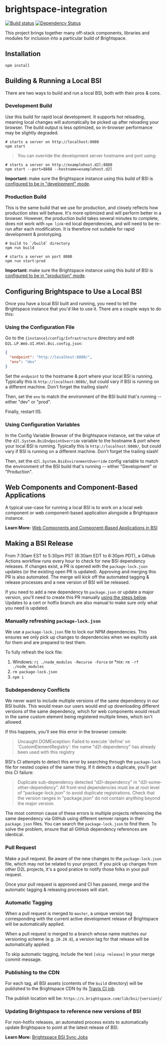 # brightspace-integration

[![Build status](https://travis-ci.com/Brightspace/brightspace-integration.svg?branch=master)](https://travis-ci.com/Brightspace/brightspace-integration)
[![Dependency Status](https://img.shields.io/david/Brightspace/brightspace-integration.svg)](https://david-dm.org/Brightspace/brightspace-integration)

This project brings together many off-stack components, libraries and modules for inclusion into a particular build of Brightspace.

## Installation

```shell
npm install
```

## Building & Running a Local BSI

There are two ways to build and run a local BSI, both with their pros & cons.

### Development Build

Use this build for rapid local development. It supports hot reloading, meaning local changes will automatically be picked up after reloading your browser. The build output is less optimized, so in-browser performance may be slightly degraded.

```shell
# starts a server on http://localhost:8080
npm start
```

> You can override the development server hostname and port using:

```shell
# starts a server on http://examplehost.d2l:8888
npm start --port=8888 --hostname=examplehost.d2l
```

**Important:** make sure the Brightspace instance using this build of BSI is [configured to be in "development" mode](#configuring-brightspace-to-use-a-local-bsi).

### Production Build

This is the same build that we use for production, and closely reflects how production sites will behave. It's more optimized and will perform better in a browser. However, the production build takes several minutes to complete, does not work with `npm link`-ed local dependencies, and will need to be re-run after each modification. It is therefore not suitable for rapid development & prototyping.

```shell
# build to `/build` directory
npm run build

# starts a server on port 8080
npm run start:prod
```

**Important:** make sure the Brightspace instance using this build of BSI is [configured to be in "production" mode](#configuring-brightspace-to-use-a-local-bsi).

## Configuring Brightspace to Use a Local BSI

Once you have a local BSI built and running, you need to tell the Brightspace instance that you'd like to use it. There are a couple ways to do this:

### Using the Configuration File

Go to the `{instance}/config/Infrastructure` directory and edit `D2L.LP.Web.UI.Html.Bsi.config.json`:

```json
{
  "endpoint": "http://localhost:8080/",
  "env": "dev"
}
```

Set the `endpoint` to the hostname & port where your local BSI is running. Typically this is `http://localhost:8080/`, but could vary if BSI is running on a different machine. Don't forget the trailing slash!

Then, set the `env` to match the environment of the BSI build that's running -- either "dev" or "prod".

Finally, restart IIS.

### Using Configuration Variables

In the Config Variable Browser of the Brightspace instance, set the value of the `d2l.System.BsiEndpointOverride` variable to the hostname & port where your local BSI is running. Typically this is `http://localhost:8080/`, but could vary if BSI is running on a different machine. Don't forget the trailing slash!

Then, set the `d2l.System.BsiEnvironmentOverride` config variable to match the environment of the BSI build that's running -- either "Development" or "Production".

## Web Components and Component-Based Applications

A typical use-case for running a local BSI is to work on a local web component or web component-based application alongside a Brightspace instance.

**Learn More:** [Web Components and Component-Based Applications in BSI](docs/web-components.md)

## Making a BSI Release

From 7:30am EST to 5:30pm PST (8:30am EDT to 6:30pm PDT), a Github Actions workflow runs every hour to check for new BSI dependency releases.  If changes exist, a PR is opened with the `package-lock.json` updates (or the existing open PR is updated).  Approving and merging this PR is also automated.  The merge will kick off the automated tagging & release processes and a new version of BSI will be released.

If you need to add a new dependency to `package.json` or update a major version, you'll need to create this PR manually [using the steps below](#manually-refreshing-package-lockjson).  Updates to a cert or hotfix branch are also manual to make sure only what you need is updated.

### Manually refreshing `package-lock.json`

We use a `package-lock.json` file to lock our NPM dependencies. This ensures we only pick up changes to dependencies when we explicitly ask for them and are prepared to test them.

To fully refresh the lock file:
1) Windows: `ri ./node_modules -Recurse -Force` or *nix: `rm -rf ./node_modules`
2) `rm package-lock.json`
3) `npm i`

### Subdependency Conflicts

We never want to include multiple versions of the same dependency in our BSI builds. This would mean our users would end up downloading different versions of the same dependency, which for web components would result in the same custom element being registered multiple times, which isn't allowed.

If this happens, you'll see this error in the browser console:

> Uncaught DOMException: Failed to execute 'define' on 'CustomElementRegistry': the name "d2l-dependency" has already been used with this registry

BSI's CI attempts to detect this error by searching through the `package-lock` file for nested copies of the same thing. If it detects a duplicate, you'll get this CI failure:

> Duplicate sub-dependency detected "d2l-dependency" in "d2l-some-other-dependency". All front-end dependencies must be at root level of "package-lock.json" to avoid duplicate registrations. Check that the version ranges in "package.json" do not contain anything beyond the major version.

The most common cause of these errors is multiple projects referencing the same dependency via GitHub using different semver ranges in their `package.json` files. You can search the `package-lock.json` to find them. To solve the problem, ensure that all GitHub dependency references are identical.

### Pull Request

Make a pull request. Be aware of the new changes to the `package-lock.json` file, which may not be related to your project. If you pick up changes from other D2L projects, it's a good pratice to notify those folks in your pull request.

Once your pull request is approved and CI has passed, merge and the automatic tagging & releasing processes will start.

### Automatic Tagging

When a pull request is merged to `master`, a unique version tag corresponding with the current active development release of Brightspace will be automatically applied.

When a pull request is merged to a branch whose name matches our versioning scheme (e.g. `20.20.8`), a version tag for that release will be automatically applied.

To skip automatic tagging, include the text `[skip release]` in your merge commit message.

### Publishing to the CDN

For each tag, all BSI assets (contents of the `build` directory) will be published to the Brightspace CDN by its [Travis CI job](https://travis-ci.com/github/Brightspace/brightspace-integration).

The publish location will be: `https://s.brightspace.com/lib/bsi/{version}/`

### Updating Brightspace to reference new versions of BSI

For non-hotfix releases, an automated process exists to automatically update Brightspace to point at the latest release of BSI.

**Learn More:** [Brightspace BSI Sync Jobs](docs/sync-jobs.md)
